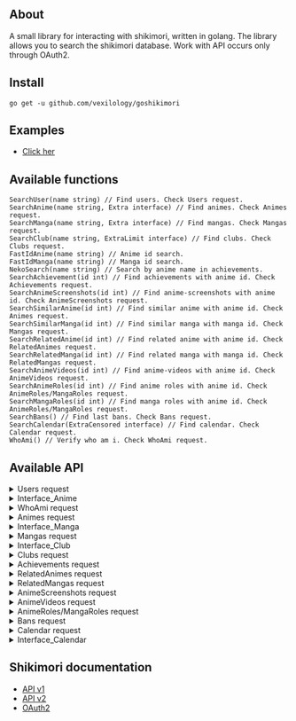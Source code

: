 ## About
A small library for interacting with shikimori, written in golang.
The library allows you to search the shikimori database.
Work with API occurs only through OAuth2.

## Install
```
go get -u github.com/vexilology/goshikimori
```

## Examples
* [Click her](https://github.com/vexilology/goshikimori/tree/main/examples)

## Available functions
```golang
SearchUser(name string) // Find users. Check Users request.
SearchAnime(name string, Extra interface) // Find animes. Check Animes request.
SearchManga(name string, Extra interface) // Find mangas. Check Mangas request.
SearchClub(name string, ExtraLimit interface) // Find clubs. Check Clubs request.
FastIdAnime(name string) // Anime id search.
FastIdManga(name string) // Manga id search.
NekoSearch(name string) // Search by anime name in achievements.
SearchAchievement(id int) // Find achievements with anime id. Check Achievements request.
SearchAnimeScreenshots(id int) // Find anime-screenshots with anime id. Check AnimeScreenshots request.
SearchSimilarAnime(id int) // Find similar anime with anime id. Check Animes request.
SearchSimilarManga(id int) // Find similar manga with manga id. Check Mangas request.
SearchRelatedAnime(id int) // Find related anime with anime id. Check RelatedAnimes request.
SearchRelatedManga(id int) // Find related manga with manga id. Check RelatedMangas request.
SearchAnimeVideos(id int) // Find anime-videos with anime id. Check AnimeVideos request.
SearchAnimeRoles(id int) // Find anime roles with anime id. Check AnimeRoles/MangaRoles request.
SearchMangaRoles(id int) // Find manga roles with anime id. Check AnimeRoles/MangaRoles request.
SearchBans() // Find last bans. Check Bans request.
SearchCalendar(ExtraCensored interface) // Find calendar. Check Calendar request.
WhoAmi() // Verify who am i. Check WhoAmi request.
```

## Available API
<details>
  <summary>Users request</summary>
    <ul>
      <li>Id</li>
      <li>Nickname</li>
      <li>Avatar</li>
      <li>
        <details>
          <summary>Image</summary>
            <ul>
              <li>Image.X160</li>
              <li>Image.X148</li>
              <li>Image.X80</li>
              <li>Image.X64</li>
              <li>Image.X48</li>
              <li>Image.X32</li>
              <li>Image.X16</li>
            </ul>
        </details>
      </li>
      <li>Last_online_at</li>
      <li>Name</li>
      <li>Sex</li>
      <li>Full_years</li>
      <li>Last_online</li>
      <li>Website</li>
      <li>Location</li>
      <li>Banned</li>
      <li>About</li>
      <li>AboutHTML</li>
      <li>[]Common_Info</li>
      <li>Show_comments</li>
      <li>In_friends</li>
      <li>Is_ignored</li>
      <li>
        <details>
          <summary>Stats</summary>
            <ul>
              <details>
                <summary>Statuses</summary>
                  <ul>
                    <details>
                      <summary>[]Anime</summary>
                        <ul>
                          <li>Id</li>
                          <li>Grouped_id</li>
                          <li>Name</li>
                          <li>Size</li>
                          <li>Type</li>
                        </ul>
                    </details>
                    <details>
                      <summary>[]Manga</summary>
                        <ul>
                          <li>Id</li>
                          <li>Grouped_id</li>
                          <li>Name</li>
                          <li>Size</li>
                          <li>Type</li>
                        </ul>
                    </details>
                  </ul>
              </details>
            </ul>
        </details>
      </li>
      <li>Style_id</li>
    </ul>
</details>
<details>
  <summary>Interface_Anime</summary>
    <ul>
      <li>Limit: 50 maximum</li>
      <li>Kind: tv, movie, ova, ona, special, music, tv_13, tv_24, tv_48</li>
      <li>Status: anons, ongoing, released</li>
      <li>Season: summer_2017, 2016, 2014_2016, 199x</li>
      <li>Score: 9 maximum</li>
      <li>Rating: none, g, pg, pg_13, r, r_plus, rx</li>
    </ul>
</details>
<details>
  <summary>WhoAmi request</summary>
    <ul>
      <li>Id</li>
      <li>Nickname</li>
      <li>Avatar</li>
      <li>
        <details>
          <summary>Image</summary>
            <ul>
              <li>Image.X160</li>
              <li>Image.X148</li>
              <li>Image.X80</li>
              <li>Image.X64</li>
              <li>Image.X48</li>
              <li>Image.X32</li>
              <li>Image.X16</li>
            </ul>
        </details>
      </li>
      <li>Last_online_at</li>
      <li>Name</li>
      <li>Sex</li>
      <li>Website</li>
      <li>Birth_on</li>
      <li>Locale</li>
    </ul>
</details>
<details>
  <summary>Animes request</summary>
    <ul>
      <li>Id</li>
      <li>Name</li>
      <li>Russian</li>
      <li>
        <details>
          <summary>Image</summary>
            <ul>
              <li>Image.Original</li>
              <li>Image.Preview</li>
              <li>Image.X96</li>
              <li>Image.X48</li>
            </ul>
        </details>
      </li>
      <li>Url</li>
      <li>Kind</li>
      <li>Score</li>
      <li>Status</li>
      <li>Episodes</li>
      <li>Episodes_aired</li>
      <li>Aired_on</li>
      <li>Released_on</li>
    </ul>
</details>
<details>
  <summary>Interface_Manga</summary>
    <ul>
      <li>Limit: 50 maximum</li>
      <li>Kind: manga, manhwa, manhua, light_novel, novel, one_shot, doujin</li>
      <li>Status: anons, ongoing, released, paused, discontinued</li>
      <li>Season: summer_2017, "spring_2016,fall_2016", "2016,!winter_2016", 2016, 2014_2016, 199x</li>
      <li>Score: 9 maximum</li>
    </ul>
</details>
<details>
  <summary>Mangas request</summary>
    <ul>
      <li>Id</li>
      <li>Name</li>
      <li>Russian</li>
      <li>
        <details>
          <summary>Image</summary>
            <ul>
              <li>Image.Original</li>
              <li>Image.Preview</li>
              <li>Image.X96</li>
              <li>Image.X48</li>
            </ul>
        </details>
      </li>
      <li>Url</li>
      <li>Kind</li>
      <li>Score</li>
      <li>Status</li>
      <li>Volumes</li>
      <li>Chapters</li>
      <li>Aired_on</li>
      <li>Released_on</li>
    </ul>
</details>
<details>
  <summary>Interface_Club</summary>
    <ul>
      <li>Limit: 30 maximum</li>
    </ul>
</details>
<details>
  <summary>Clubs request</summary>
    <ul>
      <li>Id</li>
      <li>Name</li>
      <li>
        <details>
          <summary>Logo</summary>
            <ul>
              <li>Logo.Original</li>
              <li>Logo.Main</li>
              <li>Logo.X96</li>
              <li>Logo.X73</li>
              <li>Logo.X48</li>
            </ul>
        </details>
      </li>
      <li>Is_censored</li>
      <li>Join_policy</li>
      <li>Comment_policy</li>
    </ul>
</details>
<details>
  <summary>Achievements request</summary>
    <ul>
      <li>Id</li>
      <li>Neko_id</li>
      <li>Level</li>
      <li>Progress</li>
      <li>User_id</li>
      <li>Created_at</li>
      <li>Updated_at</li>
    </ul>
</details>
<details>
  <summary>RelatedAnimes request</summary>
    <ul>
      <li>Relation</li>
      <li>Relation_Russian</li>
      <li>
        <details>
          <summary>Anime</summary>
            <ul>
              <li>Id</li>
              <li>Name</li>
              <li>Russian</li>
              <li>
                <details>
                  <summary>Image</summary>
                    <ul>
                      <li>Image.Original</li>
                      <li>Image.Preview</li>
                      <li>Image.X96</li>
                      <li>Image.X48</li>
                    </ul>
                </details>
              </li>
              <li>Url</li>
              <li>Kind</li>
              <li>Score</li>
              <li>Status</li>
              <li>Episodes</li>
              <li>Episodes_aired</li>
              <li>Aired_on</li>
              <li>Released_on</li>
            </ul>
        </details>
      </li>
    </ul>
</details>
<details>
  <summary>RelatedMangas request</summary>
    <ul>
      <li>Relation</li>
      <li>Relation_Russian</li>
      <li>
        <details>
          <summary>Manga</summary>
            <ul>
              <li>Id</li>
              <li>Name</li>
              <li>Russian</li>
              <li>
                <details>
                  <summary>Image</summary>
                    <ul>
                      <li>Image.Original</li>
                      <li>Image.Preview</li>
                      <li>Image.X96</li>
                      <li>Image.X48</li>
                    </ul>
                </details>
              </li>
              <li>Url</li>
              <li>Kind</li>
              <li>Score</li>
              <li>Status</li>
              <li>Volumes</li>
              <li>Chapters</li>
              <li>Aired_on</li>
              <li>Released_on</li>
            </ul>
        </details>
      </li>
    </ul>
</details>
<details>
  <summary>AnimeScreenshots request</summary>
    <ul>
      <li>Original</li>
      <li>Preview</li>
    </ul>
</details>
<details>
  <summary>AnimeVideos request</summary>
    <ul>
      <li>Id</li>
      <li>Url</li>
      <li>Image_url</li>
      <li>Player_url</li>
      <li>Name</li>
      <li>Kind</li>
      <li>Hosting</li>
    </ul>
</details>
<details>
  <summary>AnimeRoles/MangaRoles request</summary>
    <ul>
      <li>[]Roles</li>
      <li>[]Roles_Russian</li>
      <li>
        <details>
          <summary>Character</summary>
          <ul>
            <li>Id</li>
            <li>Name</li>
            <li>Russian</li>
            <li>
              <details>
                <summary>Image</summary>
                  <ul>
                    <li>Image.Original</li>
                    <li>Image.Preview</li>
                    <li>Image.X96</li>
                    <li>Image.X48</li>
                  </ul>
              </details>
            </li>
            <li>Url</li>
          </ul>
        </details>
      </li>
    </ul>
</details>
<details>
  <summary>Bans request</summary>
    <ul>
      <li>Id</li>
      <li>User_id</li>
      <li>
        <details>
          <summary>Comment</summary>
          <ul>
            <li>Id</li>
            <li>Commentable_id</li>
            <li>Commentable_type</li>
            <li>Body</li>
            <li>User_id</li>
            <li>Created_at</li>
            <li>Updated_at</li>
            <li>Is_offtopic</li>
          </ul>
        </details>
      </li>
      <li>Moderator_id</li>
      <li>Reason</li>
      <li>Created_at</li>
      <li>Duration_minutes</li>
      <li>
        <details>
          <summary>User</summary>
          <ul>
            <li>Id</li>
            <li>Nickname</li>
            <li>Avatar</li>
            <li>
              <details>
                <summary>Image</summary>
                <ul>
                  <li>X160</li>
                  <li>X148</li>
                  <li>X80</li>
                  <li>X64</li>
                  <li>X48</li>
                  <li>X32</li>
                  <li>X16</li>
                </ul>
              </details>
            </li>
          </ul>
        </details>
      </li>
      <li>Last_online_at</li>
    </ul>
</details>
<details>
  <summary>Calendar request</summary>
    <ul>
      <li>Next_episode</li>
      <li>Next_episode_at</li>
      <li>Duration</li>
      <li>
        <details>
          <summary>Anime</summary>
          <ul>
            <li>Id</li>
            <li>Name</li>
            <li>Russian</li>
            <li>
              <details>
                <summary>Image</summary>
                  <ul>
                    <li>Image.Original</li>
                    <li>Image.Preview</li>
                    <li>Image.X96</li>
                    <li>Image.X48</li>
                  </ul>
              </details>
            </li>
            <li>Url</li>
            <li>Kind</li>
            <li>Score</li>
            <li>Status</li>
            <li>Episodes</li>
            <li>Episodes_aired</li>
            <li>Aired_on</li>
            <li>Released_on</li>
          </ul>
        </details>
      </li>
    </ul>
</details>
<details>
  <summary>Interface_Calendar</summary>
    <ul>
      <li>Censored: true, false</li>
    </ul>
</details>

## Shikimori documentation
* [API v1](https://shikimori.one/api/doc/1.0)
* [API v2](https://shikimori.one/api/doc/2.0)
* [OAuth2](https://shikimori.one/oauth)
